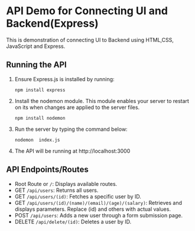 # API Demo for Connecting UI and Backend(Express)
This is demonstration of connecting UI to Backend using HTML,CSS, JavaScript and Express.

## Running the API
1. Ensure Express.js is installed by running:
   ```
   npm install express
   ```
2. Install the nodemon module. This module enables your server to restart on its when changes are applied to the server files.
   ```
   npm install nodemon
   ```
3. Run the server by typing the command below:
   ```
   nodemon  index.js
   ```
4. The API will be running at http://localhost:3000

## API Endpoints/Routes
- Root Route or `/`: Displays available routes.
- GET `/api/users`: Returns all users.
- GET `/api/users/(id)`: Fetches a specific user by ID.
- GET `/api/users/(id)/(name)/(email)/(age)/(salary)`: Retrieves and displays parameters. Replace (id) and others with actual values.
- POST `/api/users`: Adds a new user through a form submission page.
- DELETE `/api/delete/(id)`: Deletes a user by ID.
